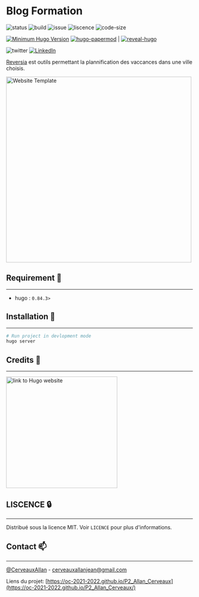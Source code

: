 # Blog Formation

![status](https://img.shields.io/website?url=https%3A%2F%2Foc-2021-2022.github.io%2Fblog%2F)
![build](https://github.com/oc-2021-2022/blog/actions/workflows/gh-pages.yml/badge.svg)
![issue](https://img.shields.io/github/issues/oc-2021-2022/blog)
![liscence](https://img.shields.io/github/license/oc-2021-2022/blog)
![code-size](https://img.shields.io/github/languages/code-size/oc-2021-2022/blog)

[![Minimum Hugo Version](https://img.shields.io/static/v1?label=min-HUGO-version&message=0.82.0&color=blue&logo=hugo)](https://github.com/gohugoio/hugo/releases/tag/v0.82.0)
[![hugo-papermod](https://img.shields.io/badge/Hugo--Themes-@PaperMod-blue)](https://themes.gohugo.io/hugo-papermod/) | [![reveal-hugo](https://img.shields.io/badge/Hugo--Themes-@reveal--hugo-blue)](https://themes.gohugo.io/reveal-hugo/)

![twitter](https://img.shields.io/twitter/url?style=social&url=https%3A%2F%2Ftwitter.com%2FCerveauxAllan)
[![LinkedIn](https://img.shields.io/badge/LinkedIn-0077B5?style=for-the-badge&logo=linkedin&logoColor=white&style=flat-square)](https://www.linkedin.com/in/allancerveaux/)

[Reversia](https://oc-2021-2022.github.io/blog/) est outils permettant la plannification des vaccances dans une ville choisis.

<img src="./maquettes/Desktop.png" alt="Website Template" width=500 />

## Requirement 🧰 
___
- hugo : `0.84.3>`

## Installation 🚀
___
```bash
# Run project in devlopment mode
hugo server 

```

## Credits 📜
___
<a href="https://gohugo.io/"><img src="https://d33wubrfki0l68.cloudfront.net/c38c7334cc3f23585738e40334284fddcaf03d5e/2e17c/images/hugo-logo-wide.svg" alt="link to Hugo website" width=300 /></a>

## LISCENCE 🔒
___
Distribué sous la licence MIT. Voir `LICENCE` pour plus d'informations.

## Contact 📫
___
[@CerveauxAllan]("https://twitter.com/CerveauxAllan") - [cerveauxallanjean@gmail.com]("cerveauxallanjean@gmail.com")

Liens du projet: [https://oc-2021-2022.github.io/P2_Allan_Cerveaux](https://oc-2021-2022.github.io/P2_Allan_Cerveaux/)
